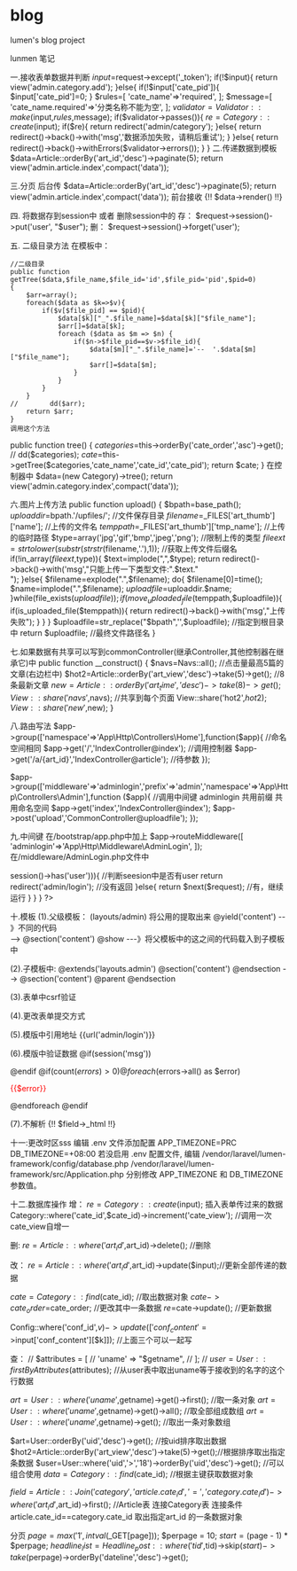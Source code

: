 # blog
lumen's blog project

lunmen 笔记

一.接收表单数据并判断
$input=$request->except('_token');
if(!$input){
	return view('admin.category.add');
}else{
	if(!$input['cate_pid']){
		$input['cate_pid']=0;
	}
	$rules=[
		'cate_name'=>'required',
	];
	$message=[
		'cate_name.required'=>'分类名称不能为空',
	];
	$validator=Validator::make($input,$rules,$message);
	if($validator->passes()){
	   $re= Category::create($input);
		if($re){
			return redirect('admin/category');
		}else{
			return redirect()->back()->with('msg','数据添加失败，请稍后重试');
		}
	}else{
		return redirect()->back()->withErrors($validator->errors());
	}
}
二.传递数据到模板
$data=Article::orderBy('art_id','desc')->paginate(5);
return view('admin.article.index',compact('data'));

三.分页
后台传 	   $data=Article::orderBy('art_id','desc')->paginate(5);
		   return view('admin.article.index',compact('data'));
前台接收    {!! $data->render() !!}
		
四. 将数据存到session中 或者 删除session中的
存：  $request->session()->put('user', "$user");
删：  $request->session()->forget('user');

五. 二级目录方法
在模板中：

	//二级目录
	public function getTree($data,$file_name,$file_id='id',$file_pid='pid',$pid=0)
	{
		$arr=array();
		foreach($data as $k=>$v){
			if($v[$file_pid] == $pid){
				$data[$k]["_".$file_name]=$data[$k]["$file_name"];
				$arr[]=$data[$k];
				foreach ($data as $m => $n) {
					if($n->$file_pid==$v->$file_id){
						$data[$m]["_".$file_name]='--  '.$data[$m]["$file_name"];
						$arr[]=$data[$m];
					}
				}
			}
		}
	//        dd($arr);
		return $arr;
	}
	调用这个方法
public function tree()
{
	$categories=$this->orderBy('cate_order','asc')->get();
	// dd($categories);
	$cate=$this->getTree($categories,'cate_name','cate_id','cate_pid');
	return $cate;
}
在控制器中
	$data=(new Category)->tree();
    return view('admin.category.index',compact('data'));

六.图片上传方法
public function upload()
{
	$bpath=base_path();
	$uploaddir=$bpath.'/upfiles/';  //文件保存目录
	$filename=$_FILES['art_thumb']['name']; //上传的文件名
	$temppath=$_FILES['art_thumb']['tmp_name']; //上传的临时路径
	$type=array('jpg','gif','bmp','jpeg','png'); //限制上传的类型
	$fileext=strtolower(substr(strstr($filename,'.'),1)); //获取上传文件后缀名
	if(!in_array($fileext,$type)){
		$text=implode(",",$type);
		return redirect()->back()->with('msg',"只能上传一下类型文件:".$text."<br>");
	}else{
		$filename=explode(".",$filename);
		do{
			$filename[0]=time();
			$name=implode(".",$filename);
			$uploadfile=$uploaddir.$name;
		}while(file_exists($uploadfile));
		if(move_uploaded_file($temppath,$uploadfile)){
			if(is_uploaded_file($temppath)){
				return redirect()->back()->with('msg',"上传失败");
			}
		}
	}
	$uploadfile=str_replace("$bpath",'',$uploadfile); //指定到根目录中
	return $uploadfile; //最终文件路径名
}

七.如果数据有共享可以写到commonController(继承Controller,其他控制器在继承它)中
 public function __construct()
{
	$navs=Navs::all();
	//点击量最高5篇的文章(右边栏中)
	$hot2=Article::orderBy('art_view','desc')->take(5)->get();
	//8条最新文章
	$new=Article::orderBy('art_time','desc')->take(8)->get();
	View::share('navs',$navs);   //共享到每个页面
	View::share('hot2',$hot2);	 
	View::share('new',$new);
}

八.路由写法
$app->group(['namespace'=>'App\Http\Controllers\Home'],function($app){   //命名空间相同
    $app->get('/','IndexController@index');      						 //调用控制器
    $app->get('/a/{art_id}','IndexController@article');					 //待参数
});

$app->group(['middleware'=>'adminlogin','prefix'=>'admin','namespace'=>'App\Http\Controllers\Admin'],function ($app){
			 //调用中间键 adminlogin      共用前缀			 共用命名空间
   $app->get('index','IndexController@index');
   $app->post('upload','CommonController@uploadfile');
});
		
九.中间键
在/bootstrap/app.php中加上
 $app->routeMiddleware([
    'adminlogin'=>'App\Http\Middleware\AdminLogin',
 ]);
在/middleware/AdminLogin.php文件中
<?php namespace App\Http\Middleware;
use Closure;
class AdminLogin {
public function handle($request, Closure $next)
{
	if(!($request->session()->has('user'))){   //判断seesion中是否有user
		return redirect('admin/login');			//没有返回
	}else{
		return $next($request);					//有，继续运行
	}
}

}
?>

十.模板
(1).父级模板： (layouts/admin)
	将公用的提取出来
	@yield('content') -- 》不同的代码            
-->	@section('content') @show ---》将父模板中的这之间的代码载入到子模板中

(2).子模板中:
	@extends('layouts.admin')
	@section('content') 
	@endsection
--> @section('content')  @parent @endsection

(3).表单中csrf验证
<input type="hidden" name="_token" value="{{ csrf_token() }}">

(4).更改表单提交方式
 <input type="hidden" name="_method" value="put" />

(5).模版中引用地址
 {{url('admin/login')}}

(6).模版中验证数据
 @if(session('msg'))
	<p style="color: red"><?php  echo session('msg')?></p>
@endif
@if(count($errors)>0)
@foreach($errors->all() as $error)
	<p style="color: red">{{$error}}</p>
@endforeach
@endif

(7).不解析
 {!! $field->_html !!}

十一:更改时区sss
编辑 .env 文件添加配置
APP_TIMEZONE=PRC
DB_TIMEZONE=+08:00
若没启用 .env 配置文件, 编辑
/vendor/laravel/lumen-framework/config/database.php
/vendor/laravel/lumen-framework/src/Application.php
分别修改 APP_TIMEZONE 和 DB_TIMEZONE 参数值。


十二.数据库操作
增：
 $re= Category::create($input); 插入表单传过来的数据
 Category::where('cate_id',$cate_id)->increment('cate_view'); //调用一次cate_view自增一

删:
 $re=Article::where('art_id',$art_id)->delete(); //删除

改：
 $re=Article::where('art_id',$art_id)->update($input);//更新全部传递的数据

$cate=Category::find($cate_id);			//取出数据对象
$cate->cate_order=$cate_order;			//更改其中一条数据
$re=$cate->update();					//更新数据

Config::where('conf_id',$v)->update(['conf_content'=>$input['conf_content'][$k]]); //上面三个可以一起写

查：
  // $attributes = [
	// 'uname' => "$getname",
 // ];
 // $user = User::firstByAttributes($attributes); //从user表中取出uname等于接收到的名字的这个行数据

$art=User::where('uname',$getname)->get()->first(); //取一条对象
$art=User::where('uname',$getname)->get()->all(); //取全部组成数组
$art=User::where('uname',$getname)->get();  //取出一条对象数组

$art=User::orderBy('uid','desc')->get();  //按uid排序取出数据
$hot2=Article::orderBy('art_view','desc')->take(5)->get();//根据排序取出指定条数据
$user=User::where('uid','>','18')->orderBy('uid','desc')->get(); //可以组合使用
$data=Category::find($cate_id); //根据主键获取数据对象


$field=Article::Join('category','article.cate_id','=','category.cate_id')->where('art_id',$art_id)->first();
//Article表 连接Category表 连接条件 article.cate_id==category.cate_id 取出指定art_id 的一条数据对象

分页
$page = max('1', intval($_GET[page]));
$perpage = 10;
$start = ($page - 1) * $perpage;
$headline_list =Headline_post::where('tid',$tid)->skip($start)->take($perpage)->orderBy('dateline','desc')->get();





